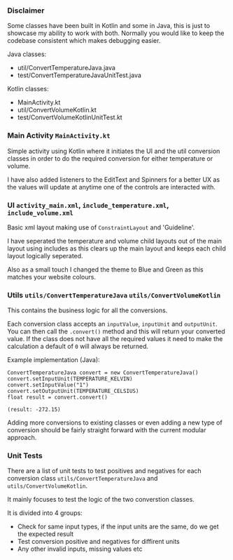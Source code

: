 ### Disclaimer
Some classes have been built in Kotlin and some in Java, this is just to showcase my ability to work with both. 
Normally you would like to keep the codebase consistent which makes debugging easier.

Java classes:
- util/ConvertTemperatureJava.java
- test/ConvertTemperatureJavaUnitTest.java

Kotlin classes:
- MainActivity.kt
- util/ConvertVolumeKotlin.kt
- test/ConvertVolumeKotlinUnitTest.kt


### Main Activity `MainActivity.kt`

Simple activity using Kotlin where it initiates the UI and the util conversion classes in order to do the 
required conversion for either temperature or volume.

I have also added listeners to the EditText and Spinners for a better UX as the values will update at anytime 
one of the controls are interacted with.

### UI `activity_main.xml`, `include_temperature.xml`, `include_volume.xml`

Basic xml layout making use of `ConstraintLayout` and 'Guideline'.

I have seperated the temperature and volume child layouts out of the main layout using includes as this 
clears up the main layout and keeps each child layout logically seperated.

Also as a small touch I changed the theme to Blue and Green as this matches your website colours.

### Utils `utils/ConvertTemperatureJava` `utils/ConvertVolumeKotlin`
This contains the business logic for all the conversions.

Each conversion class accepts an `inputValue`, `inputUnit` and `outputUnit`. 
You can then call the `.convert()` method and this will return your converted value.
If the class does not have all the required values it need to make the calculation a default of `0` will always be returned.

Example implementation (Java):
```
ConvertTemperatureJava convert = new ConvertTemperatureJava()
convert.setInputUnit(TEMPERATURE_KELVIN)
convert.setInputValue("1")
convert.setOutputUnit(TEMPERATURE_CELSIUS)
float result = convert.convert()

(result: -272.15)
```

Adding more conversions to existing classes or even adding a new type of conversion should be fairly straight 
forward with the current modular approach.

### Unit Tests
There are a list of unit tests to test positives and negatives for each conversion 
class `utils/ConvertTemperatureJava` and `utils/ConvertVolumeKotlin`. 

It mainly focuses to test the logic of the two converstion classes.

It is divided into 4 groups:
- Check for same input types, if the input units are the same, do we get the expected result
- Test conversion positive and negatives for diffirent units
- Any other invalid inputs, missing values etc





